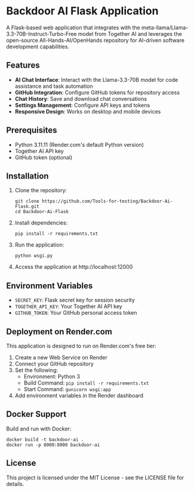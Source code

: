 # Backdoor AI Flask Application

A Flask-based web application that integrates with the meta-llama/Llama-3.3-70B-Instruct-Turbo-Free model from Together AI and leverages the open-source All-Hands-AI/OpenHands repository for AI-driven software development capabilities.

## Features

- **AI Chat Interface**: Interact with the Llama-3.3-70B model for code assistance and task automation
- **GitHub Integration**: Configure GitHub tokens for repository access
- **Chat History**: Save and download chat conversations
- **Settings Management**: Configure API keys and tokens
- **Responsive Design**: Works on desktop and mobile devices

## Prerequisites

- Python 3.11.11 (Render.com's default Python version)
- Together AI API key
- GitHub token (optional)

## Installation

1. Clone the repository:
   ```
   git clone https://github.com/Tools-for-testing/Backdoor-Ai-Flask.git
   cd Backdoor-Ai-Flask
   ```

2. Install dependencies:
   ```
   pip install -r requirements.txt
   ```

3. Run the application:
   ```
   python wsgi.py
   ```

4. Access the application at http://localhost:12000

## Environment Variables

- `SECRET_KEY`: Flask secret key for session security
- `TOGETHER_API_KEY`: Your Together AI API key
- `GITHUB_TOKEN`: Your GitHub personal access token

## Deployment on Render.com

This application is designed to run on Render.com's free tier:

1. Create a new Web Service on Render
2. Connect your GitHub repository
3. Set the following:
   - Environment: Python 3
   - Build Command: `pip install -r requirements.txt`
   - Start Command: `gunicorn wsgi:app`
4. Add environment variables in the Render dashboard

## Docker Support

Build and run with Docker:

```
docker build -t backdoor-ai .
docker run -p 8000:8000 backdoor-ai
```

## License

This project is licensed under the MIT License - see the LICENSE file for details.
